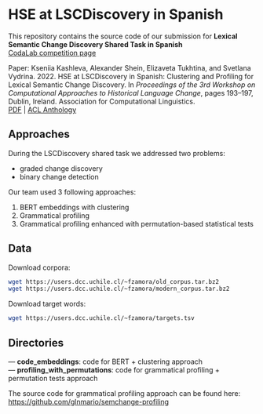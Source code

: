# HSE at LSCDiscovery in Spanish
This repository contains the source code of our submission for **Lexical Semantic Change Discovery Shared Task in Spanish**<br>
[CodaLab competition page](https://codalab.lisn.upsaclay.fr/competitions/2243)

Paper: Kseniia Kashleva, Alexander Shein, Elizaveta Tukhtina, and Svetlana Vydrina. 2022. HSE at LSCDiscovery in Spanish: Clustering and Profiling for Lexical Semantic Change Discovery. In _Proceedings of the 3rd Workshop on Computational Approaches to Historical Language Change_, pages 193–197, Dublin, Ireland. Association for Computational Linguistics.<br>
[PDF](https://aclanthology.org/2022.lchange-1.21.pdf) | [ACL Anthology](https://aclanthology.org/2022.lchange-1.21/)

## Approaches
During the LSCDiscovery shared task we addressed two problems: 
- graded change discovery 
- binary change detection

Our team used 3 following approaches:
1. BERT embeddings with clustering
2. Grammatical profiling
3. Grammatical profiling enhanced with permutation-based statistical tests

## Data

Download corpora:
```bash
wget https://users.dcc.uchile.cl/~fzamora/old_corpus.tar.bz2
wget https://users.dcc.uchile.cl/~fzamora/modern_corpus.tar.bz2
```
Download target words:
```bash
wget https://users.dcc.uchile.cl/~fzamora/targets.tsv
```

## Directories

— **code_embeddings**: code for BERT + clustering approach<br>
— **profiling_with_permutations**: code for grammatical profiling + permutation tests approach<br>

The source code for grammatical profiling approach can be found here:<br>
https://github.com/glnmario/semchange-profiling
